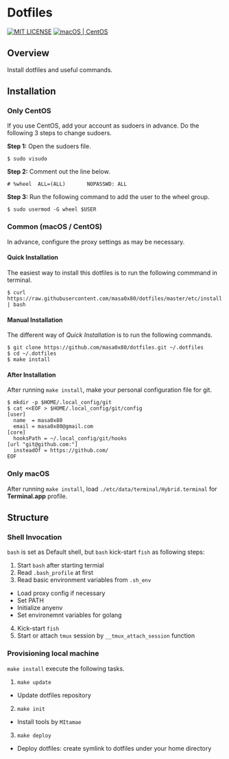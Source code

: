 # Dotfiles

[![MIT LICENSE](http://img.shields.io/badge/license-MIT-blue.svg?style=flat-square)](LICENSE)
[![macOS | CentOS](https://img.shields.io/badge/platform-macOS%20|%20CentOS-8c8c8c.svg?style=flat-square)](#installation)

## Overview

Install dotfiles and useful commands.

## Installation

### Only CentOS

If you use CentOS, add your account as sudoers in advance.
Do the following 3 steps to change sudoers.

**Step 1:** Open the sudoers file.

```
$ sudo visudo
```

**Step 2:** Comment out the line below.

```
# %wheel  ALL=(ALL)       NOPASSWD: ALL
```

**Step 3:** Run the following command to add the user to the wheel group.

```
$ sudo usermod -G wheel $USER
```

### Common (macOS / CentOS)

In advance, configure the proxy settings as may be necessary.

#### Quick Installation

The easiest way to install this dotfiles is to run the following commmand in terminal.

```
$ curl https://raw.githubusercontent.com/masa0x80/dotfiles/master/etc/install | bash
```

#### Manual Installation

The different way of *Quick Installation* is to run the following commands.

```
$ git clone https://github.com/masa0x80/dotfiles.git ~/.dotfiles
$ cd ~/.dotfiles
$ make install
```

#### After Installation

After running `make install`, make your personal configuration file for git.

```
$ mkdir -p $HOME/.local_config/git
$ cat <<EOF > $HOME/.local_config/git/config
[user]
  name  = masa0x80
  email = masa0x80@gmail.com
[core]
  hooksPath = ~/.local_config/git/hooks
[url "git@github.com:"]
  insteadOf = https://github.com/
EOF
```

### Only macOS

After running `make install`, load `./etc/data/terminal/Hybrid.terminal` for **Terminal.app** profile.

## Structure

### Shell Invocation

`bash` is set as Default shell, but `bash` kick-start `fish` as following steps:

1. Start `bash` after starting termial
2. Read `.bash_profile` at first
3. Read basic environment variables from `.sh_env`
  - Load proxy config if necessary
  - Set PATH
  - Initialize anyenv
  - Set environemnt variables for golang
4. Kick-start `fish`
5. Start or attach `tmux` session by `__tmux_attach_session` function

### Provisioning local machine

`make install` execute the following tasks.

1. `make update`
  - Update dotfiles repository
2. `make init`
  - Install tools by `MItamae`
3. `make deploy`
  - Deploy dotfiles: create symlink to dotfiles under your home directory
